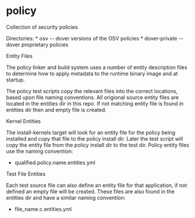 # policy
Collection of security policies

Directories:
    * osv -- dover versions of the OSV policies
    * dover-private -- dover proprietary policies

Entity Files

The policy linker and build system uses a number of entity description
files to determine how to apply metadata to the runtime binary image
and at startup.

The policy test scripts copy the relevant files into the correct
locations, based upon file naming conventions. All origional source
entity files are located in the entities dir in this repo. If not
matching entity file is found in entities dir then and empty file is
created.

Kernel Entities

The install-kernels target will look for an entity file for the policy
being installed and copy that file to the policy install dir. Later
the test script will copy the entity file from the policy install dir
to the test dir. Policy entity files use the naming convention:

   * qualified.policy.name.entities.yml

Test File Entities

Each test source file can also define an entity file for that
application, if not defined an empty file will be created. These files
are also found in the entities dir and have a similar naming
convention:

   * file_name.c.entities.yml

